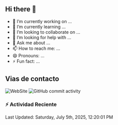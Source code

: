 ## Hi there 👋

- 🔭 I’m currently working on ...
- 🌱 I’m currently learning ...
- 👯 I’m looking to collaborate on ...
- 🤔 I’m looking for help with ...
- 💬 Ask me about ...
- 📫 How to reach me: ...
- 😄 Pronouns: ...
- ⚡ Fun fact: ...

## Vias de contacto
![WebSite](https://www.linkedin.com/in/daniel-espinosa-57a539104/)
![GitHub commit activity](https://img.shields.io/github/commit-activity/m/despinosa0606/despinosa0606)

### :zap: Actividad Reciente
<!--RECENT_ACTIVITY:start-->
<!--RECENT_ACTIVITY:end-->
<!--RECENT_ACTIVITY:last_update-->
Last Updated: Saturday, July 5th, 2025, 12:20:01 PM
<!--RECENT_ACTIVITY:last_update_end-->
